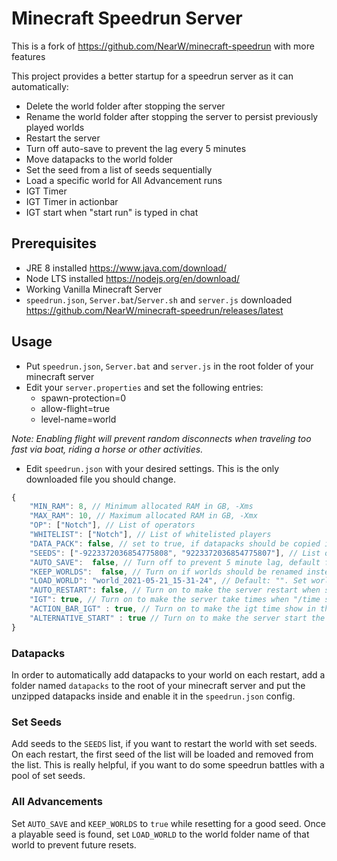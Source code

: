 # Minecraft Speedrun Server
This is a fork of https://github.com/NearW/minecraft-speedrun with more features

This project provides a better startup for a speedrun server as it can automatically:

-   Delete the world folder after stopping the server
-   Rename the world folder after stopping the server to persist previously played worlds
-   Restart the server
-   Turn off auto-save to prevent the lag every 5 minutes
-   Move datapacks to the world folder
-   Set the seed from a list of seeds sequentially
-   Load a specific world for All Advancement runs
-   IGT Timer
-   IGT Timer in actionbar
-   IGT start when "start run" is typed in chat

## Prerequisites

-   JRE 8 installed https://www.java.com/download/
-   Node LTS installed https://nodejs.org/en/download/
-   Working Vanilla Minecraft Server
-   `speedrun.json`, `Server.bat`/`Server.sh` and `server.js` downloaded https://github.com/NearW/minecraft-speedrun/releases/latest

## Usage

-   Put `speedrun.json`, `Server.bat` and `server.js` in the root folder of your minecraft server
-   Edit your `server.properties` and set the following entries:
    -   spawn-protection=0
    -   allow-flight=true
    -   level-name=world

_Note: Enabling flight will prevent random disconnects when traveling too fast via boat, riding a horse or other activities._

-   Edit `speedrun.json` with your desired settings. This is the only downloaded file you should change.

```ts
{
    "MIN_RAM": 8, // Minimum allocated RAM in GB, -Xms
    "MAX_RAM": 10, // Maximum allocated RAM in GB, -Xmx
    "OP": ["Notch"], // List of operators
    "WHITELIST": ["Notch"], // List of whitelisted players
    "DATA_PACK": false, // set to true, if datapacks should be copied into the world
    "SEEDS": ["-9223372036854775808", "9223372036854775807"], // List of set seeds that are played one by one, set [] to disable this option
    "AUTO_SAVE":  false, // Turn off to prevent 5 minute lag, default false
    "KEEP_WORLDS":  false, // Turn on if worlds should be renamed instead of deleted, default false
    "LOAD_WORLD": "world_2021-05-21_15-31-24", // Default: "". Set world folder name that should be loaded on server start instead of deleting/archiving the world.
    "AUTO_RESTART": false, // Turn on to make the server restart when stopped
    "IGT": true, // Turn on to make the server take times when "/time set 0" is done
    "ACTION_BAR_IGT" : true, // Turn on to make the igt time show in the auction bar, IGT must be on for this to work. recommended to use it with ALTERNATIVE_START and without op players
    "ALTERNATIVE_START" : true // Turn on to make the server start the timer and type "/time set 0" when a player type in chat "start run", IGT must be on for this to work. recommended to use when ACTION_BAR_IGT is on
}
```

### Datapacks

In order to automatically add datapacks to your world on each restart, add a folder named `datapacks` to the root of your
minecraft server and put the unzipped datapacks inside and enable it in the `speedrun.json` config.

### Set Seeds

Add seeds to the `SEEDS` list, if you want to restart the world with set seeds. On each restart, the first seed of the list will be loaded and removed from the list.
This is really helpful, if you want to do some speedrun battles with a pool of set seeds.

### All Advancements

Set `AUTO_SAVE` and `KEEP_WORLDS` to `true` while resetting for a good seed. Once a playable seed is found,
set `LOAD_WORLD` to the world folder name of that world to prevent future resets.
